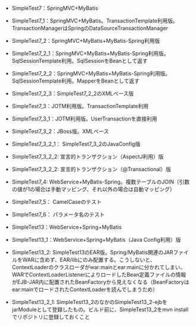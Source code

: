 * SimpleTest7：SpringMVC+MyBatis
* SimpleTest7_1：SpringMVC+MyBatis。TransactionTemplate利用版。TransactionManagerはSpringのDataSourceTransactionManager
* SimpleTest7_2：SpringMVC+MyBatis+MyBatis-Spring利用版
* SimpleTest7_2_1：SpringMVC+MyBatis+MyBatis-Spring利用版。SqlSessionTemplate利用。SqlSessionをBeanとして返す
* SimpleTest7_2_2：SpringMVC+MyBatis+MyBatis-Spring利用版。SqlSessionTemplate利用。MapperをBeanとして返す
* SimpleTest7_2_3：SimpleTest7_2_2のXMLベース版

* SimpleTest7_3：JOTM利用版。TransactionTemplate利用
* SimpleTest7_3_1：JOTM利用版。UserTransactionを直接利用
* SimpleTest7_3_2：JBoss版。XMLベース
* SimpleTest7_3_2_1： SimpleTest7_3_2のJavaConfig版
* SimpleTest7_3_2_2: 宣言的トランザクション（AspectJ利用）版
* SimpleTest7_3_2_2: 宣言的トランザクション（@Transactional）版

* SimpleTest7_4: WebService+MyBatis-Spring。複数テーブルのJOIN（引数の値が1の場合は手動マッピング、それ以外の場合は自動マッピング）

* SimpleTest7_5： CamelCaseのテスト

* SimpleTest7_6： パラメータ名のテスト

* SimpleTest13：WebService+Spring+MyBatis
* SimpleTest13_1：WebService+Spring+MyBatis（Java Config利用）版

* SimpleTest13_2: SimpleTest13のEAR版。Spring/MyBatis関連のJARファイルをWARに含めず、EAR/libにのみ配置する。こうしないと、ContextLoaderのクラスローダがwar:mainとear:mainに分かれてしまい、WARでContextLoaderListenerによりロードしたBean定義ファイルの情報がEJB-JAR内に配置されたBeanFactoryから見えなくなる（BeanFactoryはear:mainでロードされたContextLoaderを読んでしまうため）
* SimpleTest13_2_1: SimpleTest13_2のなかのSimpleTest13_2-ejbをjarModuleとして登録したもの。ビルド前に、SimpleTest13_2をmvn installでリポジトリに登録しておくこと